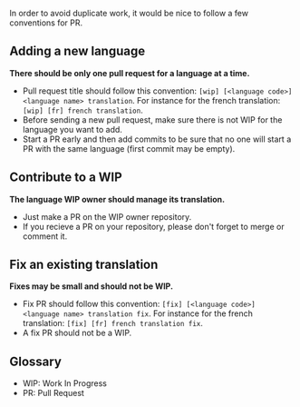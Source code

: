 In order to avoid duplicate work, it would be nice to follow a few conventions for PR.

Adding a new language
---------------------

**There should be only one pull request for a language at a time.**

- Pull request title should follow this convention: `[wip] [<language code>] <language name> translation`.
  For instance for the french translation: `[wip] [fr] french translation`.
- Before sending a new pull request, make sure there is not WIP for the language you want to add.
- Start a PR early and then add commits to be sure that no one will start a PR with the same language (first commit may be empty).

Contribute to a WIP
-------------------

**The language WIP owner should manage its translation.**

- Just make a PR on the WIP owner repository.
- If you recieve a PR on your repository, please don't forget to merge or comment it.

Fix an existing translation
---------------------------

**Fixes may be small and should not be WIP.**

- Fix PR should follow this convention: `[fix] [<language code>] <language name> translation fix`. For instance for the french translation: `[fix] [fr] french translation fix`.
- A fix PR should not be a WIP.

Glossary
--------

- WIP: Work In Progress
- PR: Pull Request
